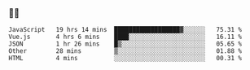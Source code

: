 ### 👨‍💻

<!--START_SECTION:waka-->
```text
JavaScript   19 hrs 14 mins  ██████████████████▓░░░░░░   75.31 % 
Vue.js       4 hrs 6 mins    ████░░░░░░░░░░░░░░░░░░░░░   16.11 % 
JSON         1 hr 26 mins    █▒░░░░░░░░░░░░░░░░░░░░░░░   05.65 % 
Other        28 mins         ▒░░░░░░░░░░░░░░░░░░░░░░░░   01.88 % 
HTML         4 mins          ░░░░░░░░░░░░░░░░░░░░░░░░░   00.31 % 
```
<!--END_SECTION:waka-->
